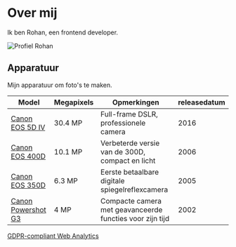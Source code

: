 # Over mij

Ik ben Rohan, een frontend developer.

![Profiel Rohan](https://imagekit.rohan-10.workers.dev?url=https://ik.imagekit.io/rhn00jwt/tr:r-100,w-100,e-sharpen/profile-rohan.png)

## Apparatuur

Mijn apparatuur om foto's te maken.

| Model                                                                                                                                   | Megapixels | Opmerkingen                                              | releasedatum |
| --------------------------------------------------------------------------------------------------------------------------------------- | ---------- | -------------------------------------------------------- | ------------ |
| [Canon EOS 5D IV](https://www.nandoonline.com/reviews/review-canon-eos-5d-mark-iv/)                                                     | 30.4 MP    | Full-frame DSLR, professionele camera                    | 2016         |
| [Canon EOS 400D](https://www.photofacts.nl/fotografie/rubriek/reviews/eerste_ervaringen_met_de_canon_400d.asp)                          | 10.1 MP    | Verbeterde versie van de 300D, compact en licht          | 2006         |
| [Canon EOS 350D](https://www.kristoffertrolle.com/2021/blast-from-the-past-canon-eos-350d-canon-rebel-digital-xt-retrospective-review/) | 6.3 MP     | Eerste betaalbare digitale spiegelreflexcamera           | 2005         |
| [Canon Powershot G3](https://www.dpreview.com/articles/1487361105/gear-that-changed-my-photographic-life-the-canon-powershot-g3)        | 4 MP       | Compacte camera met geavanceerde functies voor zijn tijd | 2002         |

[GDPR-compliant Web Analytics](https://clicky.com/101479283)
